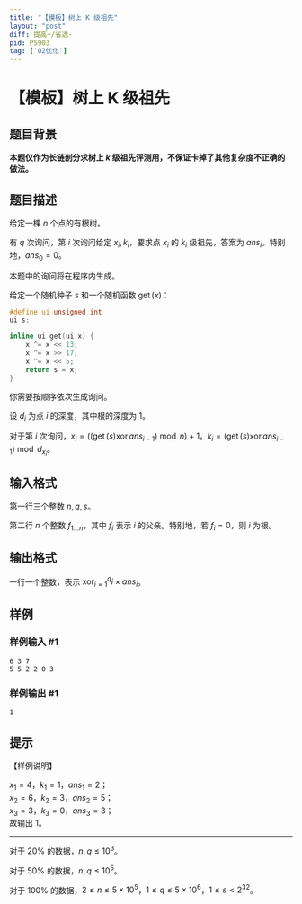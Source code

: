 ```yaml
---
title: "【模板】树上 K 级祖先"
layout: "post"
diff: 提高+/省选-
pid: P5903
tag: ['O2优化']
---
```

# 【模板】树上 K 级祖先
## 题目背景

**本题仅作为长链剖分求树上 $k$ 级祖先评测用，不保证卡掉了其他复杂度不正确的做法。**
## 题目描述

给定一棵 $n$ 个点的有根树。

有 $q$ 次询问，第 $i$ 次询问给定 $x_i, k_i$，要求点 $x_i$ 的 $k_i$ 级祖先，答案为 $ans_i$。特别地，$ans_0 = 0$。



本题中的询问将在程序内生成。

给定一个随机种子 $s$ 和一个随机函数 $\operatorname{get}(x)$：

```cpp
#define ui unsigned int
ui s;

inline ui get(ui x) {
	x ^= x << 13;
	x ^= x >> 17;
	x ^= x << 5;
	return s = x; 
}
```

你需要按顺序依次生成询问。

设 $d_i$ 为点 $i$ 的深度，其中根的深度为 $1$。

对于第 $i$ 次询问，$x_i = ((\operatorname{get}(s) \operatorname{xor} ans_{i-1}) \bmod n) + 1$，$k_i = (\operatorname{get}(s) \operatorname{xor} ans_{i-1}) \bmod d_{x_i}$。
## 输入格式

第一行三个整数 $n, q, s$。

第二行 $n$ 个整数 $f_{1\dots n}$，其中 $f_i$ 表示 $i$ 的父亲。特别地，若 $f_i = 0$，则 $i$ 为根。
## 输出格式

一行一个整数，表示 $\operatorname{xor}_{i=1}^q i \times ans_i$。
## 样例

### 样例输入 #1
```
6 3 7
5 5 2 2 0 3

```
### 样例输出 #1
```
1

```
## 提示

【样例说明】

$x_1 = 4$，$k_1 = 1$，$ans_1 = 2$；  
$x_2 = 6$，$k_2 = 3$，$ans_2 = 5$；  
$x_3 = 3$，$k_3 = 0$，$ans_3 = 3$；  
故输出 $1$。

---

对于 $20\%$ 的数据，$n,q \le 10^3$。

对于 $50\%$ 的数据，$n,q \le 10^5$。

对于 $100\%$ 的数据，$2 \le n \le 5 \times 10^5$，$1 \le q \le 5 \times 10^6$，$1 \le s < 2^{32}$。
